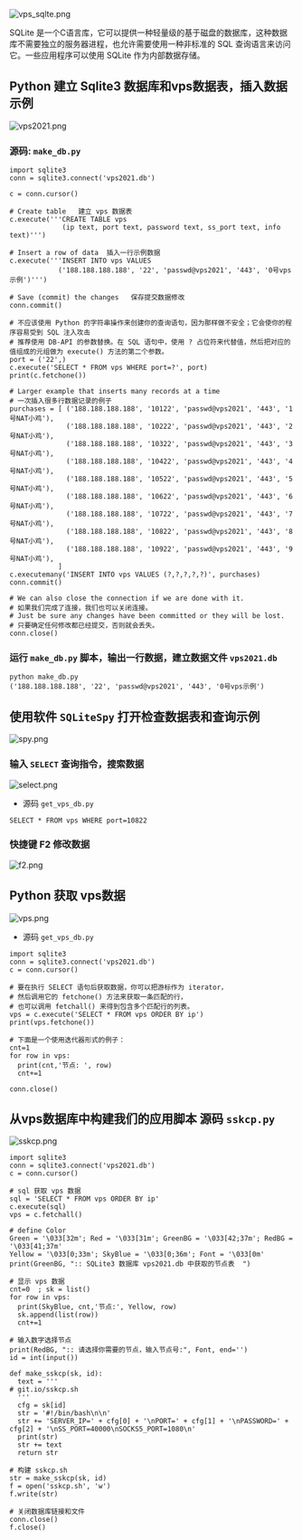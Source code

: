 ![vps_sqlte.png][1]

SQLite 是一个C语言库，它可以提供一种轻量级的基于磁盘的数据库，这种数据库不需要独立的服务器进程，也允许需要使用一种非标准的 SQL 查询语言来访问它。一些应用程序可以使用 SQLite 作为内部数据存储。

## Python 建立 Sqlite3 数据库和vps数据表，插入数据示例
![vps2021.png][2]

### 源码: `make_db.py`
```
import sqlite3
conn = sqlite3.connect('vps2021.db')

c = conn.cursor()

# Create table   建立 vps 数据表
c.execute('''CREATE TABLE vps
             (ip text, port text, password text, ss_port text, info text)''')

# Insert a row of data  插入一行示例数据
c.execute('''INSERT INTO vps VALUES 
            ('188.188.188.188', '22', 'passwd@vps2021', '443', '0号vps示例')''')

# Save (commit) the changes   保存提交数据修改
conn.commit()

# 不应该使用 Python 的字符串操作来创建你的查询语句，因为那样做不安全；它会使你的程序容易受到 SQL 注入攻击
# 推荐使用 DB-API 的参数替换。在 SQL 语句中，使用 ? 占位符来代替值，然后把对应的值组成的元组做为 execute() 方法的第二个参数。
port = ('22',)
c.execute('SELECT * FROM vps WHERE port=?', port)
print(c.fetchone())

# Larger example that inserts many records at a time
# 一次插入很多行数据记录的例子
purchases = [ ('188.188.188.188', '10122', 'passwd@vps2021', '443', '1号NAT小鸡'),
              ('188.188.188.188', '10222', 'passwd@vps2021', '443', '2号NAT小鸡'),
              ('188.188.188.188', '10322', 'passwd@vps2021', '443', '3号NAT小鸡'),
              ('188.188.188.188', '10422', 'passwd@vps2021', '443', '4号NAT小鸡'),
              ('188.188.188.188', '10522', 'passwd@vps2021', '443', '5号NAT小鸡'),
              ('188.188.188.188', '10622', 'passwd@vps2021', '443', '6号NAT小鸡'),
              ('188.188.188.188', '10722', 'passwd@vps2021', '443', '7号NAT小鸡'),
              ('188.188.188.188', '10822', 'passwd@vps2021', '443', '8号NAT小鸡'),
              ('188.188.188.188', '10922', 'passwd@vps2021', '443', '9号NAT小鸡'),
            ]
c.executemany('INSERT INTO vps VALUES (?,?,?,?,?)', purchases)
conn.commit()

# We can also close the connection if we are done with it.
# 如果我们完成了连接，我们也可以关闭连接。
# Just be sure any changes have been committed or they will be lost.
# 只要确定任何修改都已经提交，否则就会丢失。
conn.close()
```

### 运行 `make_db.py` 脚本，输出一行数据，建立数据文件 `vps2021.db`
```
python make_db.py
('188.188.188.188', '22', 'passwd@vps2021', '443', '0号vps示例')
```

## 使用软件 `SQLiteSpy` 打开检查数据表和查询示例
![spy.png][3]

### 输入 `SELECT` 查询指令，搜索数据
![select.png][4]
- 源码 `get_vps_db.py`
```
SELECT * FROM vps WHERE port=10822
```
### 快捷键 F2 修改数据
![f2.png][5]

## Python 获取 vps数据
![vps.png][6]

- 源码 `get_vps_db.py`
```
import sqlite3
conn = sqlite3.connect('vps2021.db')
c = conn.cursor()

# 要在执行 SELECT 语句后获取数据，你可以把游标作为 iterator，
# 然后调用它的 fetchone() 方法来获取一条匹配的行，
# 也可以调用 fetchall() 来得到包含多个匹配行的列表。
vps = c.execute('SELECT * FROM vps ORDER BY ip')
print(vps.fetchone())

# 下面是一个使用迭代器形式的例子：
cnt=1   
for row in vps:
  print(cnt,'节点: ', row)
  cnt+=1

conn.close()
```

## 从vps数据库中构建我们的应用脚本 源码 `sskcp.py`
![sskcp.png][7]
```
import sqlite3
conn = sqlite3.connect('vps2021.db')
c = conn.cursor()

# sql 获取 vps 数据
sql = 'SELECT * FROM vps ORDER BY ip'
c.execute(sql)
vps = c.fetchall()

# define Color 
Green = '\033[32m'; Red = '\033[31m'; GreenBG = '\033[42;37m'; RedBG = '\033[41;37m'
Yellow = '\033[0;33m'; SkyBlue = '\033[0;36m'; Font = '\033[0m'
print(GreenBG, ":: SQLite3 数据库 vps2021.db 中获取的节点表  ")

# 显示 vps 数据
cnt=0  ; sk = list()
for row in vps:
  print(SkyBlue, cnt,'节点:', Yellow, row)
  sk.append(list(row))
  cnt+=1

# 输入数字选择节点
print(RedBG, ":: 请选择你需要的节点，输入节点号:", Font, end='')
id = int(input())

def make_sskcp(sk, id):
  text = '''
# git.io/sskcp.sh
  ''' 
  cfg = sk[id]
  str = '#!/bin/bash\n\n'
  str += 'SERVER_IP=' + cfg[0] + '\nPORT=' + cfg[1] + '\nPASSWORD=' + cfg[2] + '\nSS_PORT=40000\nSOCKS5_PORT=1080\n'
  print(str)
  str += text
  return str

# 构建 sskcp.sh 
str = make_sskcp(sk, id)
f = open('sskcp.sh', 'w')
f.write(str)

# 关闭数据库链接和文件
conn.close()
f.close()
```

  [1]: https://262235.xyz/usr/uploads/2021/12/564091663.png
  [2]: https://262235.xyz/usr/uploads/2021/12/230470055.png
  [3]: https://262235.xyz/usr/uploads/2021/12/890574423.png
  [4]: https://262235.xyz/usr/uploads/2021/12/1631363865.png
  [5]: https://262235.xyz/usr/uploads/2021/12/2789190230.png
  [6]: https://262235.xyz/usr/uploads/2021/12/3608186973.png
  [7]: https://262235.xyz/usr/uploads/2021/12/2410509594.png
